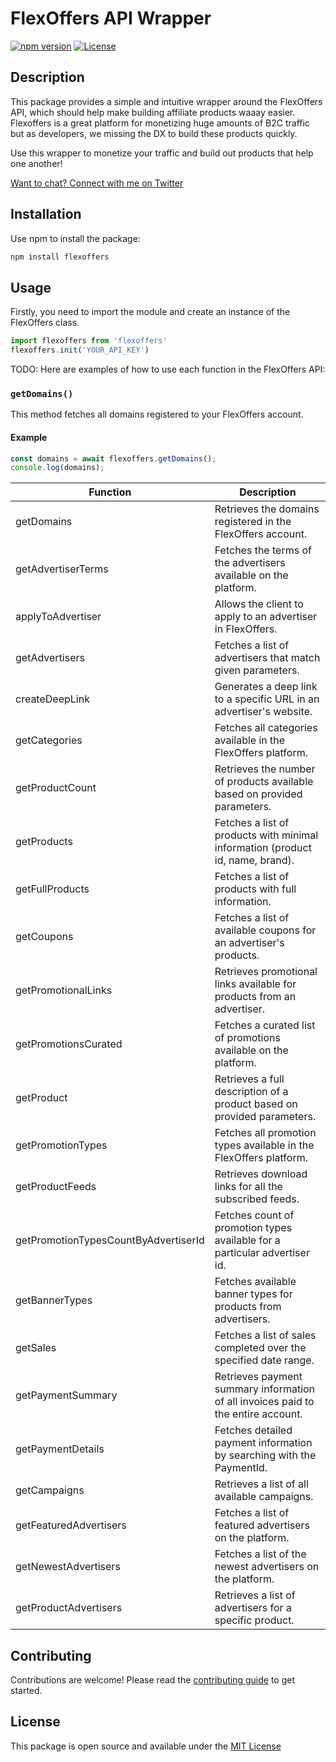 # FlexOffers API Wrapper

[![npm version](https://badge.fury.io/js/flexoffers-api.svg)](https://badge.fury.io/js/flexoffers-api)
[![License](https://img.shields.io/badge/license-MIT-blue.svg)](https://opensource.org/licenses/MIT)

## Description

This package provides a simple and intuitive wrapper around the FlexOffers API, which should help make building affiliate products waaay easier. Flexoffers is a great platform for monetizing huge amounts of B2C traffic but as developers, we missing the DX to build these products quickly. 

Use this wrapper to monetize your traffic and build out products that help one another!

[Want to chat? Connect with me on Twitter](https://twitter.com/dougiesilkstone)

## Installation

Use npm to install the package:

```bash
npm install flexoffers
```

## Usage

Firstly, you need to import the module and create an instance of the FlexOffers class.

```ts
import flexoffers from 'flexoffers'
flexoffers.init('YOUR_API_KEY')
```

TODO: Here are examples of how to use each function in the FlexOffers API:

### `getDomains()`

This method fetches all domains registered to your FlexOffers account.

#### Example

```ts
const domains = await flexoffers.getDomains();
console.log(domains);
```

| Function                          | Description                                                                           |
|-----------------------------------|---------------------------------------------------------------------------------------|
| getDomains                        | Retrieves the domains registered in the FlexOffers account.                           |
| getAdvertiserTerms                | Fetches the terms of the advertisers available on the platform.                       |
| applyToAdvertiser                 | Allows the client to apply to an advertiser in FlexOffers.                            |
| getAdvertisers                    | Fetches a list of advertisers that match given parameters.                            |
| createDeepLink                    | Generates a deep link to a specific URL in an advertiser's website.                   |
| getCategories                     | Fetches all categories available in the FlexOffers platform.                          |
| getProductCount                   | Retrieves the number of products available based on provided parameters.              |
| getProducts                       | Fetches a list of products with minimal information (product id, name, brand).        |
| getFullProducts                   | Fetches a list of products with full information.                                    |
| getCoupons                        | Fetches a list of available coupons for an advertiser's products.                     |
| getPromotionalLinks               | Retrieves promotional links available for products from an advertiser.                |
| getPromotionsCurated              | Fetches a curated list of promotions available on the platform.                       |
| getProduct                        | Retrieves a full description of a product based on provided parameters.               |
| getPromotionTypes                 | Fetches all promotion types available in the FlexOffers platform.                     |
| getProductFeeds                   | Retrieves download links for all the subscribed feeds.                               |
| getPromotionTypesCountByAdvertiserId | Fetches count of promotion types available for a particular advertiser id.         |
| getBannerTypes                    | Fetches available banner types for products from advertisers.                         |
| getSales                          | Fetches a list of sales completed over the specified date range.                      |
| getPaymentSummary                 | Retrieves payment summary information of all invoices paid to the entire account.     |
| getPaymentDetails                 | Fetches detailed payment information by searching with the PaymentId.                 |
| getCampaigns                      | Retrieves a list of all available campaigns.                                         |
| getFeaturedAdvertisers            | Fetches a list of featured advertisers on the platform.                               |
| getNewestAdvertisers              | Fetches a list of the newest advertisers on the platform.                             |
| getProductAdvertisers             | Retrieves a list of advertisers for a specific product.                               |

## Contributing

Contributions are welcome! Please read the [contributing guide](./CONTRIBUTING.md) to get started.

## License

This package is open source and available under the [MIT License](https://opensource.org/licenses/MIT)
